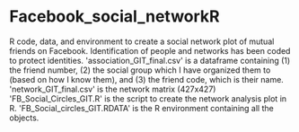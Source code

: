 # Facebook_social_networkR
R code, data, and environment to create a social network plot of mutual friends on Facebook. Identification of people and networks has been coded to protect identities.
'association_GIT_final.csv' is a dataframe containing (1) the friend number, (2) the social group which I have organized them to (based on how I know them), and (3) the friend code, which is their name.
'network_GIT_final.csv' is the network matrix (427x427)
'FB_Social_Circles_GIT.R' is the script to create the network analysis plot in R.
'FB_Social_circles_GIT.RDATA' is the R environment containing all the objects.
